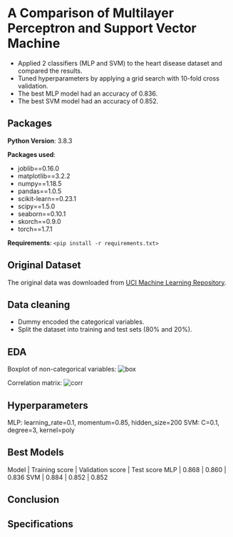# A Comparison of Multilayer Perceptron and Support Vector Machine
* Applied 2 classifiers (MLP and SVM) to the heart disease dataset and compared the results.
* Tuned hyperparameters by applying a grid search with 10-fold cross validation.
* The best MLP model had an accuracy of 0.836.
* The best SVM model had an accuracy of 0.852.

## Packages
**Python Version**: 3.8.3

**Packages used**:
* joblib==0.16.0
* matplotlib==3.2.2
* numpy==1.18.5
* pandas==1.0.5
* scikit-learn==0.23.1
* scipy==1.5.0
* seaborn==0.10.1
* skorch==0.9.0
* torch==1.7.1

**Requirements**: 
`<pip install -r requirements.txt>`

## Original Dataset
The original data was downloaded from [UCI Machine Learning Repository](https://archive.ics.uci.edu/ml/datasets/Heart+Disease).


## Data cleaning
* Dummy encoded the categorical variables.
* Split the dataset into training and test sets (80% and 20%).

## EDA

Boxplot of non-categorical variables:
![box](https://github.com/ChikazeMori/Comparison-of-MultilayerPerceptron-and-SupportVectorMachine/blob/main/pics/boxplot.png)

Correlation matrix:
![corr](https://github.com/ChikazeMori/Comparison-of-MultilayerPerceptron-and-SupportVectorMachine/blob/main/pics/corr.png)

## Hyperparameters
MLP: learning_rate=0.1, momentum=0.85, hidden_size=200
SVM: C=0.1, degree=3, kernel=poly

## Best Models
Model |	Training score |	Validation score	| Test score
MLP |	0.868 |	0.860 |	0.836
SVM |	0.884 | 0.852 | 0.852

## Conclusion 



## Specifications


